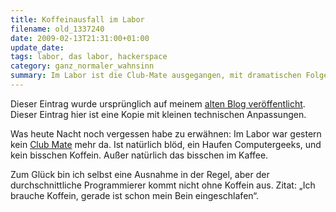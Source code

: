 ```yaml
---
title: Koffeinausfall im Labor
filename: old_1337240
date: 2009-02-13T21:31:00+01:00
update_date:
tags: labor, das labor, hackerspace
category: ganz_normaler_wahnsinn
summary: Im Labor ist die Club-Mate ausgegangen, mit dramatischen Folgen.
---
```

Dieser Eintrag wurde ursprünglich auf meinem [alten Blog veröffentlicht](https://stu.blogger.de/stories/1337240/). Dieser Eintrag hier ist eine Kopie mit kleinen technischen Anpassungen.

Was heute Nacht noch vergessen habe zu erwähnen: Im Labor war gestern kein [Club Mate](https://de.wikipedia.org/wiki/Club-Mate) mehr da.
Ist natürlich blöd, ein Haufen Computergeeks, und kein bisschen Koffein. Außer natürlich das bisschen im Kaffee.

Zum Glück bin ich selbst eine Ausnahme in der Regel, aber der durchschnittliche Programmierer kommt nicht ohne Koffein aus. Zitat: „Ich brauche Koffein, gerade ist schon mein Bein eingeschlafen“.
